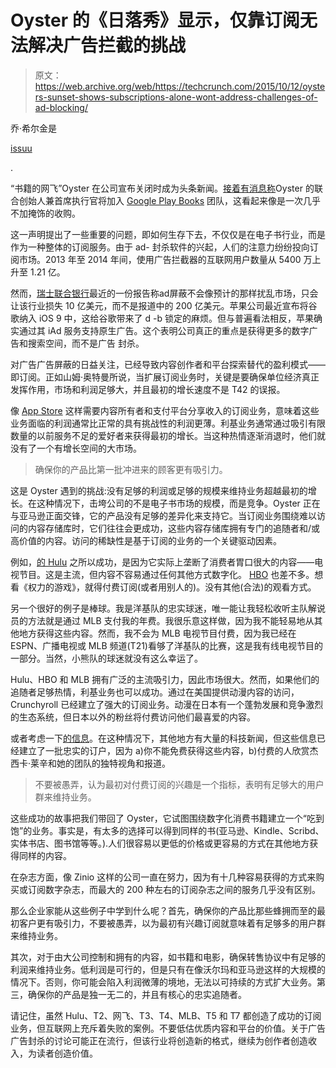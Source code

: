# Oyster 的《日落秀》显示，仅靠订阅无法解决广告拦截的挑战 

> 原文：<https://web.archive.org/web/https://techcrunch.com/2015/10/12/oysters-sunset-shows-subscriptions-alone-wont-address-challenges-of-ad-blocking/>

乔·希尔金是

[issuu](https://web.archive.org/web/20221005113126/http://www.issuu.com/)

.

“书籍的网飞”Oyster 在公司宣布关闭时成为头条新闻。[接着有消息称](https://web.archive.org/web/20221005113126/http://recode.net/2015/09/21/oyster-books-shuts-down-team-heads-to-google/)Oyster 的联合创始人兼首席执行官将加入 [Google Play Books](https://web.archive.org/web/20221005113126/https://play.google.com/books) 团队，这看起来像是一次几乎不加掩饰的收购。

这一声明提出了一些重要的问题，即如何生存下去，不仅仅是在电子书行业，而是作为一种整体的订阅服务。由于 ad- 封杀软件的兴起，人们的注意力纷纷投向订阅市场。2013 年至 2014 年间，使用广告拦截器的互联网用户数量从 5400 万上升至 1.21 亿。

然而，[瑞士联合银行](https://web.archive.org/web/20221005113126/http://www.businessinsider.com/ubs-says-ad-revenue-impact-of-ios-9-ad-blocking-will-only-be-1-billion-2015-9)最近的一份报告称ad屏蔽不会像预计的那样扰乱市场，只会让该行业损失 10 亿美元，而不是报道中的 200 亿美元。苹果公司最近宣布将谷歌纳入 iOS 9 中，这给谷歌带来了 d -b 锁定的麻烦。但与普遍看法相反，苹果确实通过其 iAd 服务支持原生广告。这个表明公司真正的重点是获得更多的数字广告和搜索空间，而不是广告 封杀。

对广告广告屏蔽的日益关注，已经导致内容创作者和平台探索替代的盈利模式——即订阅。正如山姆·奥特曼所说，当扩展订阅业务时，关键是要确保单位经济真正发挥作用，市场和利润足够大，并且最初的增长速度不是 T42 的误报。

像 [App Store](https://web.archive.org/web/20221005113126/https://itunes.apple.com/us/genre/ios/id36?mt=8) 这样需要内容所有者和支付平台分享收入的订阅业务，意味着这些业务面临的利润通常比正常的具有挑战性的利润更薄。利基业务通常通过吸引有限数量的以前服务不足的爱好者来获得最初的增长。当这种热情逐渐消退时，他们就没有了一个有增长空间的大市场。

> 确保你的产品比第一批冲进来的顾客更有吸引力。

这是 Oyster 遇到的挑战:没有足够的利润或足够的规模来维持业务超越最初的增长。在这种情况下，击垮公司的不是电子书市场的规模，而是竞争。Oyster 正在与亚马逊正面交锋，它的产品没有足够的差异化来支持它。当订阅业务围绕难以访问的内容存储库时，它们往往会更成功，这些内容存储库拥有专门的追随者和/或高价值的内容。访问的稀缺性是基于订阅的业务的一个关键驱动因素。

例如，[的 Hulu](https://web.archive.org/web/20221005113126/http://www.hulu.com/) 之所以成功，是因为它实际上垄断了消费者胃口很大的内容——电视节目。这是主流，但内容不容易通过任何其他方式数字化。 [HBO](https://web.archive.org/web/20221005113126/http://www.hbo.com/) 也差不多。想看《权力的游戏》，就得付费订阅(或者用别人的)。没有其他(合法)的观看方式。

另一个很好的例子是棒球。我是洋基队的忠实球迷，唯一能让我轻松收听主队解说员的方法就是通过 MLB 支付我的年费。我很乐意这样做，因为我不能轻易地从其他地方获得这些内容。然而，我不会为 MLB 电视节目付费，因为我已经在 ESPN、广播电视或 MLB 频道(T21)看够了洋基队的比赛，这是我有线电视节目的一部分。当然，小熊队的球迷就没有这么幸运了。

Hulu、HBO 和 MLB 拥有广泛的主流吸引力，因此市场很大。然而，如果他们的追随者足够热情，利基业务也可以成功。通过在美国提供动漫内容的访问，Crunchyroll 已经建立了强大的订阅业务。动漫在日本有一个蓬勃发展和竞争激烈的生态系统，但日本以外的粉丝将付费访问他们最喜爱的内容。

或者考虑一下[的信息](https://web.archive.org/web/20221005113126/https://www.theinformation.com/)。在这种情况下，其他地方有大量的科技新闻，但这些信息已经建立了一批忠实的订户，因为 a)你不能免费获得这些内容，b)付费的人欣赏杰西卡·莱辛和她的团队的独特视角和报道。

> 不要被愚弄，认为最初对付费订阅的兴趣是一个指标，表明有足够大的用户群来维持业务。

这些成功的故事把我们带回了 Oyster，它试图围绕数字化消费书籍建立一个“吃到饱”的业务。事实是，有太多的选择可以得到同样的书(亚马逊、Kindle、Scribd、实体书店、图书馆等等。).人们很容易以更低的价格或更容易的方式在其他地方获得同样的内容。

在杂志方面，像 Zinio 这样的公司一直在努力，因为有十几种容易获得的方式来购买或订阅数字杂志，而最大的 200 种左右的订阅杂志之间的服务几乎没有区别。

那么企业家能从这些例子中学到什么呢？首先，确保你的产品比那些蜂拥而至的最初客户更有吸引力，不要被愚弄，以为最初有兴趣订阅就意味着有足够多的用户群来维持业务。

其次，对于由大公司控制和拥有的内容，如书籍和电影，确保转售协议中有足够的利润来维持业务。低利润是可行的，但是只有在像沃尔玛和亚马逊这样的大规模的情况下。否则，你可能会陷入利润微薄的境地，无法以可持续的方式扩大业务。第三，确保你的产品是独一无二的，并且有核心的忠实追随者。

请记住，虽然 Hulu、T2、网飞、T3、T4、MLB、T5 和 T7 都创造了成功的订阅业务，但互联网上充斥着失败的案例。不要低估优质内容和平台的价值。关于广告广告封杀的讨论可能正在流行，但该行业将创造新的格式，继续为创作者创造收入，为读者创造价值。